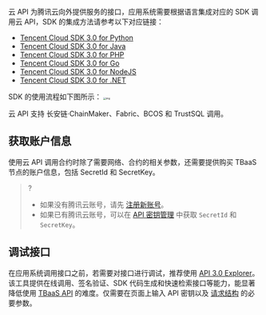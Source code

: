云 API 为腾讯云向外提供服务的接口，应用系统需要根据语言集成对应的 SDK 调用云 API，SDK 的集成方法请参考以下对应链接：

- [Tencent Cloud SDK 3.0 for Python](https://github.com/TencentCloud/tencentcloud-sdk-python)
- [Tencent Cloud SDK 3.0 for Java](https://github.com/TencentCloud/tencentcloud-sdk-java)
- [Tencent Cloud SDK 3.0 for PHP](https://github.com/TencentCloud/tencentcloud-sdk-php)
- [Tencent Cloud SDK 3.0 for Go](https://github.com/TencentCloud/tencentcloud-sdk-go)
- [Tencent Cloud SDK 3.0 for NodeJS](https://github.com/TencentCloud/tencentcloud-sdk-nodejs)
- [Tencent Cloud SDK 3.0 for .NET](https://github.com/TencentCloud/tencentcloud-sdk-dotnet)

SDK 的使用流程如下图所示：
<img src="https://main.qcloudimg.com/raw/3abf6af1b8f0f1096619fa0945a3d789.png" alt="img" style="zoom: 33%;" />            

云 API 支持 长安链·ChainMaker、Fabric、BCOS 和 TrustSQL 调用。

## 获取账户信息

使用云 API 调用合约时除了需要网络、合约的相关参数，还需要提供购买 TBaaS 节点的账户信息，包括 SecretId 和 SecretKey。

>?
>
>- 如果没有腾讯云账号，请先 [注册新账号](https://cloud.tencent.com/register)。
>- 如果已有腾讯云账号，可以在 [API 密钥管理](https://console.cloud.tencent.com/cam/capi) 中获取 `SecretId` 和 `SecretKey`。



## 调试接口

在应用系统调用接口之前，若需要对接口进行调试，推荐使用 [API 3.0 Explorer](https://console.cloud.tencent.com/api/explorer?Product=tbaas&Version=2018-04-16&Action=GetInvokeTx)。该工具提供在线调用、签名验证、SDK 代码生成和快速检索接口等能力，能显著降低使用 [TBaaS API](https://cloud.tencent.com/document/product/663/19457) 的难度。仅需要在页面上输入 API 密钥以及 [请求结构](https://cloud.tencent.com/document/product/663/19457) 的必要参数。
